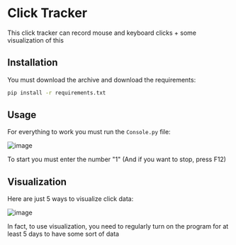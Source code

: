 # Click Tracker
This click tracker can record mouse and keyboard clicks + some visualization of this

## Installation 
You must download the archive and download the requirements:
```bash
pip install -r requirements.txt
```
## Usage

For everything to work you must run the `Console.py` file:

![image](https://github.com/MaxaGRAFA/click-tracker/assets/89744777/1e44fbd6-70e5-4456-9d10-1b43910b6c35)


To start you must enter the number "1" (And if you want to stop, press F12)

## Visualization
Here are just 5 ways to visualize click data:

![image](https://github.com/MaxaGRAFA/click-tracker/assets/89744777/fce1690b-f83f-41a2-856c-efa3f60565b4)

In fact, to use visualization, you need to regularly turn on the program for at least 5 days to have some sort of data


